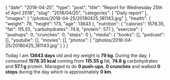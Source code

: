 {
    "date": "2018-04-25",
    "type": "post",
    "title": "Report for Wednesday 25th of April 2018",
    "slug": "2018\/04\/25",
    "categories": [
        "Daily report"
    ],
    "images": [
        "\/photos\/2018-04-25\/20180425_181143.jpg"
    ],
    "health": {
        "weight": 79,
        "height": 173,
        "age": 13643
    },
    "nutrition": {
        "calories": 1578.35,
        "fat": 115.55,
        "carbohydrates": 74.8,
        "protein": 57.1
    },
    "exercise": {
        "pushups": 0,
        "crunches": 0,
        "steps": 0
    },
    "media": {
        "books": [],
        "podcast": [],
        "youtube": [],
        "movies": [],
        "photos": [
            "\/photos\/2018-04-25\/20180425_181143.jpg"
        ]
    }
}

Today I am <strong>13643 days</strong> old and my weight is <strong>79 kg</strong>. During the day, I consumed <strong>1578.35 kcal</strong> coming from <strong>115.55 g</strong> fat, <strong>74.8 g</strong> carbohydrates and <strong>57.1 g</strong> protein. Managed to do <strong>0 push-ups</strong>, <strong>0 crunches</strong> and walked <strong>0 steps</strong> during the day which is approximately <strong>0 km</strong>.